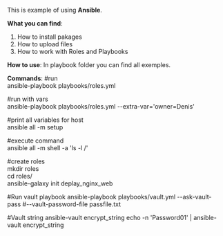 This is example of using <b>Ansible</b>.

<b>What you can find</b>:
 1. How to install pakages
 2. How to upload files
 3. How to work with Roles and Playbooks

<b>How to use</b>:
In playbook folder you can find all exemples.

<b>Commands</b>:
#run <br>
ansible-playbook playbooks/roles.yml

#run with vars <br>
ansible-playbook playbooks/roles.yml --extra-var='owner=Denis'

#print all variables for host <br>
ansible all -m setup

#execute command <br>
ansible all -m shell -a 'ls -l /'

#create roles <br>
mkdir roles <br>
cd roles/ <br>
ansible-galaxy init deplay_nginx_web

#Run vault playbook
ansible-playbook playbooks/vault.yml --ask-vault-pass #--vault-password-file passfile.txt

#Vault string
ansible-vault encrypt_string
echo -n 'Password01' | ansible-vault encrypt_string
